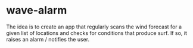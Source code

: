 # wave-alarm

The idea is to create an app that regularly scans the wind forecast for a
given list of locations and checks for conditions that produce surf. If so, it
raises an alarm / notifies the user.
